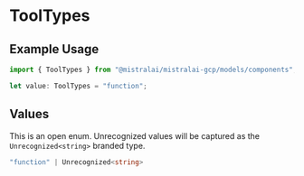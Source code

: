 # ToolTypes

## Example Usage

```typescript
import { ToolTypes } from "@mistralai/mistralai-gcp/models/components";

let value: ToolTypes = "function";
```

## Values

This is an open enum. Unrecognized values will be captured as the `Unrecognized<string>` branded type.

```typescript
"function" | Unrecognized<string>
```